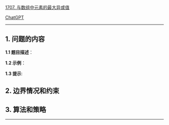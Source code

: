 [1707. 与数组中元素的最大异或值](https://leetcode.cn/problems/maximum-xor-with-an-element-from-array)

[ChatGPT](chat.openai.com)

---

## 1. 问题的内容
**1.1 题目描述**：

**1.2 示例**：

**1.3 提示**:

## 2. 边界情况和约束


## 3. 算法和策略

---

